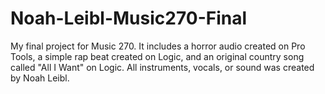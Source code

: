 # Noah-Leibl-Music270-Final
My final project for Music 270. It includes a horror audio created on Pro Tools, a simple rap beat created on Logic, and an original country song called "All I Want" on Logic. All instruments, vocals, or sound was created by Noah Leibl.
